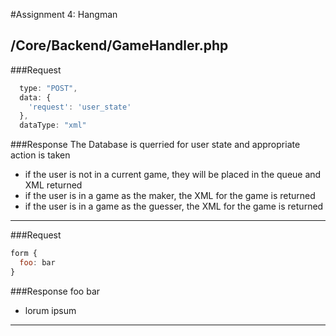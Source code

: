 #Assignment 4: Hangman

/Core/Backend/GameHandler.php
------------------------------------------------

###Request
```javascript
  type: "POST",
  data: {
    'request': 'user_state'
  },
  dataType: "xml"
```

###Response
The Database is querried for user state and appropriate action is taken

* if the user is not in a current game, they will be placed in the queue and XML returned
* if the user is in a game as the maker, the XML for the game is returned
* if the user is in a game as the guesser, the XML for the game is returned

------------------------------------------------

###Request
```javascript
form {
  foo: bar
}
```

###Response
foo bar

* lorum ipsum

-----------------------------------------------
